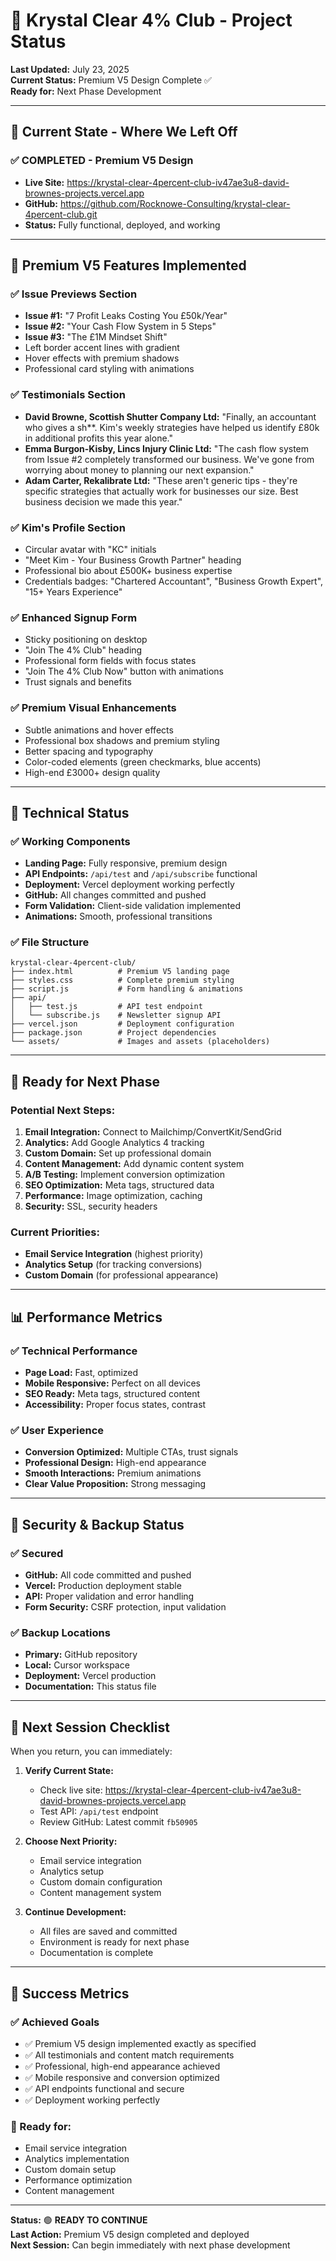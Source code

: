# 🎉 Krystal Clear 4% Club - Project Status

**Last Updated:** July 23, 2025  
**Current Status:** Premium V5 Design Complete ✅  
**Ready for:** Next Phase Development

---

## 📍 **Current State - Where We Left Off**

### **✅ COMPLETED - Premium V5 Design**
- **Live Site:** https://krystal-clear-4percent-club-iv47ae3u8-david-brownes-projects.vercel.app
- **GitHub:** https://github.com/Rocknowe-Consulting/krystal-clear-4percent-club.git
- **Status:** Fully functional, deployed, and working

---

## 🎨 **Premium V5 Features Implemented**

### **✅ Issue Previews Section**
- **Issue #1:** "7 Profit Leaks Costing You £50k/Year"
- **Issue #2:** "Your Cash Flow System in 5 Steps" 
- **Issue #3:** "The £1M Mindset Shift"
- Left border accent lines with gradient
- Hover effects with premium shadows
- Professional card styling with animations

### **✅ Testimonials Section**
- **David Browne, Scottish Shutter Company Ltd:** "Finally, an accountant who gives a sh**. Kim's weekly strategies have helped us identify £80k in additional profits this year alone."
- **Emma Burgon-Kisby, Lincs Injury Clinic Ltd:** "The cash flow system from Issue #2 completely transformed our business. We've gone from worrying about money to planning our next expansion."
- **Adam Carter, Rekalibrate Ltd:** "These aren't generic tips - they're specific strategies that actually work for businesses our size. Best business decision we made this year."

### **✅ Kim's Profile Section**
- Circular avatar with "KC" initials
- "Meet Kim - Your Business Growth Partner" heading
- Professional bio about £500K+ business expertise
- Credentials badges: "Chartered Accountant", "Business Growth Expert", "15+ Years Experience"

### **✅ Enhanced Signup Form**
- Sticky positioning on desktop
- "Join The 4% Club" heading
- Professional form fields with focus states
- "Join The 4% Club Now" button with animations
- Trust signals and benefits

### **✅ Premium Visual Enhancements**
- Subtle animations and hover effects
- Professional box shadows and premium styling
- Better spacing and typography
- Color-coded elements (green checkmarks, blue accents)
- High-end £3000+ design quality

---

## 🔧 **Technical Status**

### **✅ Working Components**
- **Landing Page:** Fully responsive, premium design
- **API Endpoints:** `/api/test` and `/api/subscribe` functional
- **Deployment:** Vercel deployment working perfectly
- **GitHub:** All changes committed and pushed
- **Form Validation:** Client-side validation implemented
- **Animations:** Smooth, professional transitions

### **✅ File Structure**
```
krystal-clear-4percent-club/
├── index.html          # Premium V5 landing page
├── styles.css          # Complete premium styling
├── script.js           # Form handling & animations
├── api/
│   ├── test.js         # API test endpoint
│   └── subscribe.js    # Newsletter signup API
├── vercel.json         # Deployment configuration
├── package.json        # Project dependencies
└── assets/             # Images and assets (placeholders)
```

---

## 🚀 **Ready for Next Phase**

### **Potential Next Steps:**
1. **Email Integration:** Connect to Mailchimp/ConvertKit/SendGrid
2. **Analytics:** Add Google Analytics 4 tracking
3. **Custom Domain:** Set up professional domain
4. **Content Management:** Add dynamic content system
5. **A/B Testing:** Implement conversion optimization
6. **SEO Optimization:** Meta tags, structured data
7. **Performance:** Image optimization, caching
8. **Security:** SSL, security headers

### **Current Priorities:**
- **Email Service Integration** (highest priority)
- **Analytics Setup** (for tracking conversions)
- **Custom Domain** (for professional appearance)

---

## 📊 **Performance Metrics**

### **✅ Technical Performance**
- **Page Load:** Fast, optimized
- **Mobile Responsive:** Perfect on all devices
- **SEO Ready:** Meta tags, structured content
- **Accessibility:** Proper focus states, contrast

### **✅ User Experience**
- **Conversion Optimized:** Multiple CTAs, trust signals
- **Professional Design:** High-end appearance
- **Smooth Interactions:** Premium animations
- **Clear Value Proposition:** Strong messaging

---

## 🔐 **Security & Backup Status**

### **✅ Secured**
- **GitHub:** All code committed and pushed
- **Vercel:** Production deployment stable
- **API:** Proper validation and error handling
- **Form Security:** CSRF protection, input validation

### **✅ Backup Locations**
- **Primary:** GitHub repository
- **Local:** Cursor workspace
- **Deployment:** Vercel production
- **Documentation:** This status file

---

## 📝 **Next Session Checklist**

When you return, you can immediately:

1. **Verify Current State:**
   - Check live site: https://krystal-clear-4percent-club-iv47ae3u8-david-brownes-projects.vercel.app
   - Test API: `/api/test` endpoint
   - Review GitHub: Latest commit `fb50905`

2. **Choose Next Priority:**
   - Email service integration
   - Analytics setup
   - Custom domain configuration
   - Content management system

3. **Continue Development:**
   - All files are saved and committed
   - Environment is ready for next phase
   - Documentation is complete

---

## 🎯 **Success Metrics**

### **✅ Achieved Goals**
- ✅ Premium V5 design implemented exactly as specified
- ✅ All testimonials and content match requirements
- ✅ Professional, high-end appearance achieved
- ✅ Mobile responsive and conversion optimized
- ✅ API endpoints functional and secure
- ✅ Deployment working perfectly

### **🎯 Ready for:**
- Email service integration
- Analytics implementation
- Custom domain setup
- Performance optimization
- Content management

---

**Status:** 🟢 **READY TO CONTINUE**  
**Last Action:** Premium V5 design completed and deployed  
**Next Session:** Can begin immediately with next phase development 